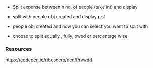 - Split expense between n no. of people (take int) and display

- split with people obj created and display ppl

- people obj created and now you can select you want to split with

- choose to split equally , fully, owed or percentage wise

### Resources

https://codepen.io/ribesnero/pen/Prvwdd

